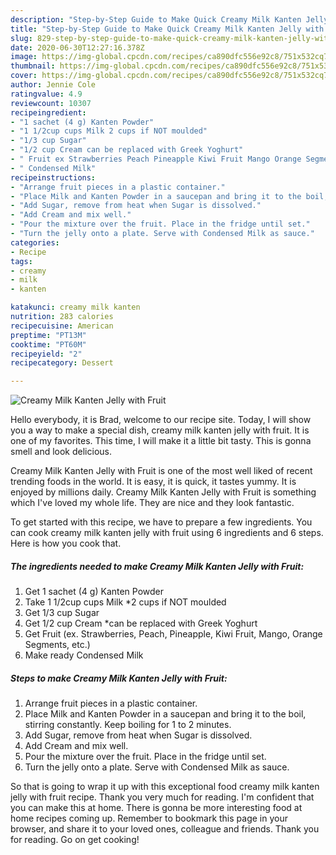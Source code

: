 ```yaml
---
description: "Step-by-Step Guide to Make Quick Creamy Milk Kanten Jelly with Fruit"
title: "Step-by-Step Guide to Make Quick Creamy Milk Kanten Jelly with Fruit"
slug: 829-step-by-step-guide-to-make-quick-creamy-milk-kanten-jelly-with-fruit
date: 2020-06-30T12:27:16.378Z
image: https://img-global.cpcdn.com/recipes/ca890dfc556e92c8/751x532cq70/creamy-milk-kanten-jelly-with-fruit-recipe-main-photo.jpg
thumbnail: https://img-global.cpcdn.com/recipes/ca890dfc556e92c8/751x532cq70/creamy-milk-kanten-jelly-with-fruit-recipe-main-photo.jpg
cover: https://img-global.cpcdn.com/recipes/ca890dfc556e92c8/751x532cq70/creamy-milk-kanten-jelly-with-fruit-recipe-main-photo.jpg
author: Jennie Cole
ratingvalue: 4.9
reviewcount: 10307
recipeingredient:
- "1 sachet (4 g) Kanten Powder"
- "1 1/2cup cups Milk 2 cups if NOT moulded"
- "1/3 cup Sugar"
- "1/2 cup Cream can be replaced with Greek Yoghurt"
- " Fruit ex Strawberries Peach Pineapple Kiwi Fruit Mango Orange Segments etc"
- " Condensed Milk"
recipeinstructions:
- "Arrange fruit pieces in a plastic container."
- "Place Milk and Kanten Powder in a saucepan and bring it to the boil, stirring constantly. Keep boiling for 1 to 2 minutes."
- "Add Sugar, remove from heat when Sugar is dissolved."
- "Add Cream and mix well."
- "Pour the mixture over the fruit. Place in the fridge until set."
- "Turn the jelly onto a plate. Serve with Condensed Milk as sauce."
categories:
- Recipe
tags:
- creamy
- milk
- kanten

katakunci: creamy milk kanten 
nutrition: 283 calories
recipecuisine: American
preptime: "PT13M"
cooktime: "PT60M"
recipeyield: "2"
recipecategory: Dessert

---
```



![Creamy Milk Kanten Jelly with Fruit](https://img-global.cpcdn.com/recipes/ca890dfc556e92c8/751x532cq70/creamy-milk-kanten-jelly-with-fruit-recipe-main-photo.jpg)

Hello everybody, it is Brad, welcome to our recipe site. Today, I will show you a way to make a special dish, creamy milk kanten jelly with fruit. It is one of my favorites. This time, I will make it a little bit tasty. This is gonna smell and look delicious.



Creamy Milk Kanten Jelly with Fruit is one of the most well liked of recent trending foods in the world. It is easy, it is quick, it tastes yummy. It is enjoyed by millions daily. Creamy Milk Kanten Jelly with Fruit is something which I've loved my whole life. They are nice and they look fantastic.


To get started with this recipe, we have to prepare a few ingredients. You can cook creamy milk kanten jelly with fruit using 6 ingredients and 6 steps. Here is how you cook that.

<!--inarticleads1-->

##### The ingredients needed to make Creamy Milk Kanten Jelly with Fruit:

1. Get 1 sachet (4 g) Kanten Powder
1. Take 1 1/2cup cups Milk *2 cups if NOT moulded
1. Get 1/3 cup Sugar
1. Get 1/2 cup Cream *can be replaced with Greek Yoghurt
1. Get  Fruit (ex. Strawberries, Peach, Pineapple, Kiwi Fruit, Mango, Orange Segments, etc.)
1. Make ready  Condensed Milk




<!--inarticleads2-->

##### Steps to make Creamy Milk Kanten Jelly with Fruit:

1. Arrange fruit pieces in a plastic container.
1. Place Milk and Kanten Powder in a saucepan and bring it to the boil, stirring constantly. Keep boiling for 1 to 2 minutes.
1. Add Sugar, remove from heat when Sugar is dissolved.
1. Add Cream and mix well.
1. Pour the mixture over the fruit. Place in the fridge until set.
1. Turn the jelly onto a plate. Serve with Condensed Milk as sauce.




So that is going to wrap it up with this exceptional food creamy milk kanten jelly with fruit recipe. Thank you very much for reading. I'm confident that you can make this at home. There is gonna be more interesting food at home recipes coming up. Remember to bookmark this page in your browser, and share it to your loved ones, colleague and friends. Thank you for reading. Go on get cooking!
